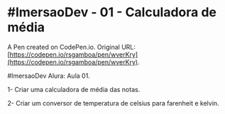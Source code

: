 # #ImersaoDev - 01 - Calculadora de média

A Pen created on CodePen.io. Original URL: [https://codepen.io/rsgamboa/pen/wverKry](https://codepen.io/rsgamboa/pen/wverKry).

#ImersaoDev Alura: Aula 01.

1- Criar uma calculadora de média das notas.

2- Criar um conversor de temperatura de celsius para farenheit e kelvin.
